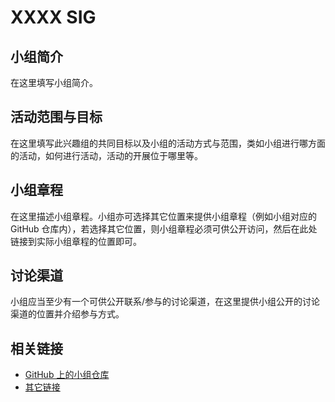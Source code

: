 <!--

请按照实际情况编辑此文件，以使内容适应您所要创建的 SIG 的实际情况，并在发起申请时删除此段注释。

请注意：

以下五段二级标题均为必须存在的段落。小组也可根据自身需求增加其它的段落和详细的描述，但不应删除此处的四个段落。

-->
# XXXX SIG

## 小组简介

在这里填写小组简介。

## 活动范围与目标

在这里填写此兴趣组的共同目标以及小组的活动方式与范围，类如小组进行哪方面的活动，如何进行活动，活动的开展位于哪里等。

## 小组章程

在这里描述小组章程。小组亦可选择其它位置来提供小组章程（例如小组对应的 GitHub 仓库内），若选择其它位置，则小组章程必须可供公开访问，然后在此处链接到实际小组章程的位置即可。

## 讨论渠道

小组应当至少有一个可供公开联系/参与的讨论渠道，在这里提供小组公开的讨论渠道的位置并介绍参与方式。

## 相关链接

- [GitHub 上的小组仓库](https://github.com/OpenAtom-Linyaps/sig-xxxx)
- [其它链接](在这里粘贴其它链接)
